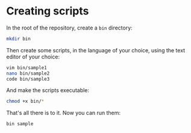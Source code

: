 # Creating scripts

In the root of the repository, create a `bin` directory:

```bash
mkdir bin
```

Then create some scripts, in the language of your choice, using the text editor of your choice:

```bash
vim bin/sample1
nano bin/sample2
code bin/sample3
```

And make the scripts executable:

```bash
chmod +x bin/*
```

That's all there is to it. Now you can run them:

```bash
bin sample
```
